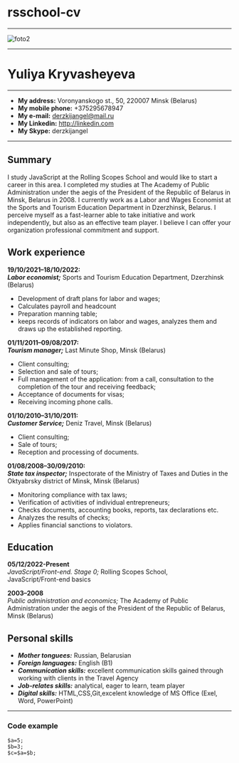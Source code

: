 # rsschool-cv
***
![foto2](https://user-images.githubusercontent.com/112258660/206675498-41838444-e736-4b72-bef4-67812dd041c2.jpg "фото")
***
# Yuliya Kryvasheyeva        
*** 
+ **My address:** Voronyanskogo st., 50, 220007 Minsk (Belarus)
+ **My mobile phone:** +375295678947
+ **My e-mail:** derzkijangel@mail.ru
+ **My Linkedin:** http://linkedin.com
+ **My Skype:** derzkijangel
*** 
## Summary

I study JavaScript at the Rolling Scopes School and would like to start a career in this area. I completed my studies at The Academy of Public Administration under the aegis of the President of the Republic of Belarus in Minsk, Belarus in 2008. I currently work as a Labor and Wages Economist at the Sports and Tourism Education Department in Dzerzhinsk, Belarus. I perceive myself as a fast-learner able to take initiative and work independently, but also as an effective team player. I believe I can offer your organization professional commitment and support.

## Work experience

**19/10/2021–18/10/2022:**  
***Labor economist;*** Sports and Tourism Education Department, Dzerzhinsk (Belarus)
- Development of draft plans for labor and wages;
- Calculates payroll and headcount
- Preparation manning table;
- keeps records of indicators on labor and wages, analyzes them and draws up the established reporting.

**01/11/2011–09/08/2017:**  
***Tourism manager;*** Last Minute Shop, Minsk (Belarus)
- Client consulting;
- Selection and sale of tours;
- Full management of the application: from a call, consultation to the completion of the tour and receiving feedback;
- Acceptance of documents for visas;
- Receiving incoming phone calls.

**01/10/2010–31/10/2011:**  
***Customer Service;*** Deniz Travel, Minsk (Belarus)
- Client consulting;
- Sale of tours;
- Reception and processing of documents.

**01/08/2008–30/09/2010:**  
***State tax inspector;*** Inspectorate of the Ministry of Taxes and Duties in the Oktyabrsky district of Minsk, Minsk (Belarus)
- Monitoring compliance with tax laws;
- Verification of activities of individual entrepreneurs;
- Сhecks documents, accounting books, reports, tax declarations etc.
- Analyzes the results of checks;
- Applies financial sanctions to violators.

## Education

**05/12/2022-Present**  
*JavaScript/Front-end. Stage 0;* Rolling Scopes School,   
JavaScript/Front-end basics  

**2003–2008**  
*Public administration and economics;* The Academy of Public Administration under the aegis of the President of the Republic of Belarus, Minsk (Belarus)  

## Personal skills
* ***Mother tonguees:*** Russian, Belarusian
* ***Foreign languages:*** English (B1)
* ***Communication skills:*** excellent communication skills gained through working with clients in the Travel Agency
* ***Job-relates skills:*** analytical, eager to learn, team player
* ***Digital skills:*** HTML,CSS,Git,excelent knowledge of MS Office (Exel, Word, PowerPoint)
***
### Code example
```
$a=5;
$b=3;
$c=$a=$b;
```
